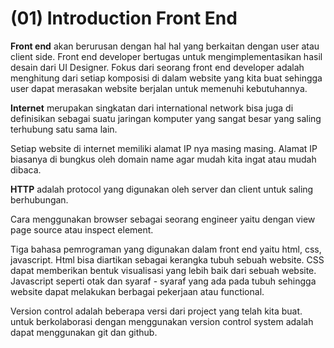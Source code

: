 # (01) Introduction Front End

**Front end** akan berurusan dengan hal hal yang berkaitan dengan user atau client side.
Front end developer bertugas untuk mengimplementasikan hasil desain dari UI Designer.
Fokus dari seorang front end developer adalah menghitung dari setiap komposisi di dalam website yang kita buat sehingga user dapat merasakan website berjalan untuk memenuhi kebutuhannya.

**Internet** merupakan singkatan dari international network bisa juga di definisikan sebagai suatu jaringan komputer yang sangat besar yang saling terhubung satu sama lain.

Setiap website di internet memiliki alamat IP nya masing masing. Alamat IP biasanya di bungkus oleh domain name agar mudah kita ingat atau mudah dibaca.

**HTTP** adalah protocol yang digunakan oleh server dan client untuk saling berhubungan.

Cara menggunakan browser sebagai seorang engineer yaitu dengan view page source atau inspect element.

Tiga bahasa pemrograman yang digunakan dalam front end yaitu html, css, javascript.
Html bisa diartikan sebagai kerangka tubuh sebuah website.
CSS dapat memberikan bentuk visualisasi yang lebih baik dari sebuah website.
Javascript seperti otak dan syaraf - syaraf yang ada pada tubuh sehingga website dapat melakukan berbagai pekerjaan atau functional.

Version control adalah beberapa versi dari project yang telah kita buat. untuk berkolaborasi dengan menggunakan version control system adalah dapat menggunakan git dan github.